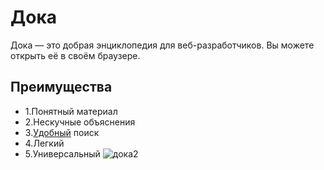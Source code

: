 # Дока
Дока — это добрая энциклопедия для веб-разработчиков. Вы можете открыть её в своём браузере.

## Преимущества
- 1.Понятный материал
- 2.Нескучные объяснения
- 3.[Удобный](https://ru.wiktionary.org/wiki/%D1%83%D0%B4%D0%BE%D0%B1%D0%BD%D1%8B%D0%B9) поиск
- 4.Легкий
- 5.Универсальный ![дока2](https://github.com/user-attachments/assets/cd2d3b33-c882-4e35-a211-d798d8b7d3e1)

